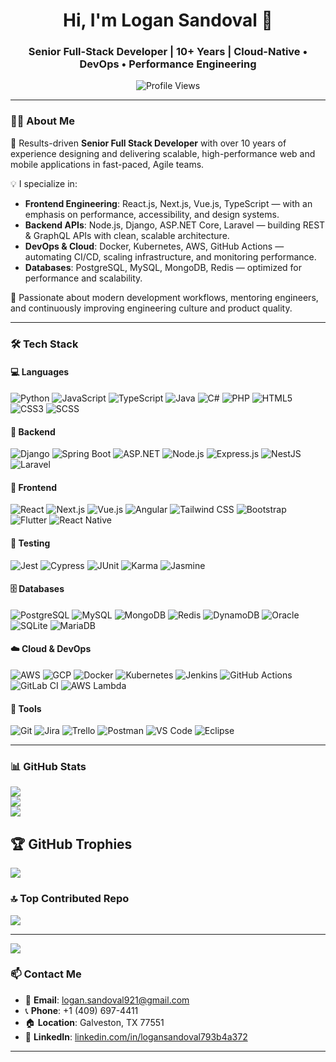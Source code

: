 <h1 align="center">Hi, I'm Logan Sandoval 👋</h1>
<h3 align="center">Senior Full-Stack Developer | 10+ Years | Cloud-Native • DevOps • Performance Engineering</h3>

<p align="center">
  <img src="https://komarev.com/ghpvc/?username=DevLoganX&label=Profile%20Views&color=0e75b6&style=flat" alt="Profile Views" />
</p>

---

### 👨‍💻 About Me

🎯 Results-driven **Senior Full Stack Developer** with over 10 years of experience designing and delivering scalable, high-performance web and mobile applications in fast-paced, Agile teams.

💡 I specialize in:
- **Frontend Engineering**: React.js, Next.js, Vue.js, TypeScript — with an emphasis on performance, accessibility, and design systems.
- **Backend APIs**: Node.js, Django, ASP.NET Core, Laravel — building REST & GraphQL APIs with clean, scalable architecture.
- **DevOps & Cloud**: Docker, Kubernetes, AWS, GitHub Actions — automating CI/CD, scaling infrastructure, and monitoring performance.
- **Databases**: PostgreSQL, MySQL, MongoDB, Redis — optimized for performance and scalability.

🤝 Passionate about modern development workflows, mentoring engineers, and continuously improving engineering culture and product quality.

---

### 🛠️ Tech Stack

#### 💻 Languages  
![Python](https://img.shields.io/badge/Python-3776AB?style=flat&logo=python&logoColor=white)
![JavaScript](https://img.shields.io/badge/JavaScript-F7DF1E?style=flat&logo=javascript&logoColor=black)
![TypeScript](https://img.shields.io/badge/TypeScript-3178C6?style=flat&logo=typescript&logoColor=white)
![Java](https://img.shields.io/badge/Java-ED8B00?style=flat&logo=java&logoColor=white)
![C#](https://img.shields.io/badge/C%23-239120?style=flat&logo=c-sharp&logoColor=white)
![PHP](https://img.shields.io/badge/PHP-777BB4?style=flat&logo=php&logoColor=white)
![HTML5](https://img.shields.io/badge/HTML5-E34F26?style=flat&logo=html5&logoColor=white)
![CSS3](https://img.shields.io/badge/CSS3-1572B6?style=flat&logo=css3&logoColor=white)
![SCSS](https://img.shields.io/badge/SCSS-CC6699?style=flat&logo=sass&logoColor=white)

#### 🧱 Backend  
![Django](https://img.shields.io/badge/Django-092E20?style=flat&logo=django&logoColor=white)
![Spring Boot](https://img.shields.io/badge/Spring%20Boot-6DB33F?style=flat&logo=spring-boot&logoColor=white)
![ASP.NET](https://img.shields.io/badge/ASP.NET-512BD4?style=flat&logo=dotnet&logoColor=white)
![Node.js](https://img.shields.io/badge/Node.js-339933?style=flat&logo=node.js&logoColor=white)
![Express.js](https://img.shields.io/badge/Express.js-000000?style=flat&logo=express&logoColor=white)
![NestJS](https://img.shields.io/badge/NestJS-E0234E?style=flat&logo=nestjs&logoColor=white)
![Laravel](https://img.shields.io/badge/Laravel-FF2D20?style=flat&logo=laravel&logoColor=white)

#### 🎨 Frontend  
![React](https://img.shields.io/badge/React-20232A?style=flat&logo=react&logoColor=61DAFB)
![Next.js](https://img.shields.io/badge/Next.js-000000?style=flat&logo=next.js&logoColor=white)
![Vue.js](https://img.shields.io/badge/Vue.js-4FC08D?style=flat&logo=vue.js&logoColor=white)
![Angular](https://img.shields.io/badge/Angular-DD0031?style=flat&logo=angular&logoColor=white)
![Tailwind CSS](https://img.shields.io/badge/Tailwind_CSS-38B2AC?style=flat&logo=tailwind-css&logoColor=white)
![Bootstrap](https://img.shields.io/badge/Bootstrap-7952B3?style=flat&logo=bootstrap&logoColor=white)
![Flutter](https://img.shields.io/badge/Flutter-02569B?style=flat&logo=flutter&logoColor=white)
![React Native](https://img.shields.io/badge/React_Native-20232A?style=flat&logo=react&logoColor=61DAFB)

#### 🧪 Testing  
![Jest](https://img.shields.io/badge/Jest-C21325?style=flat&logo=jest&logoColor=white)
![Cypress](https://img.shields.io/badge/Cypress-17202C?style=flat&logo=cypress&logoColor=white)
![JUnit](https://img.shields.io/badge/JUnit-25A162?style=flat&logo=junit5&logoColor=white)
![Karma](https://img.shields.io/badge/Karma-E96500?style=flat)
![Jasmine](https://img.shields.io/badge/Jasmine-8A4182?style=flat)

#### 🗄️ Databases  
![PostgreSQL](https://img.shields.io/badge/PostgreSQL-4169E1?style=flat&logo=postgresql&logoColor=white)
![MySQL](https://img.shields.io/badge/MySQL-4479A1?style=flat&logo=mysql&logoColor=white)
![MongoDB](https://img.shields.io/badge/MongoDB-47A248?style=flat&logo=mongodb&logoColor=white)
![Redis](https://img.shields.io/badge/Redis-DC382D?style=flat&logo=redis&logoColor=white)
![DynamoDB](https://img.shields.io/badge/DynamoDB-4053D6?style=flat&logo=amazon-dynamodb&logoColor=white)
![Oracle](https://img.shields.io/badge/Oracle-F80000?style=flat&logo=oracle&logoColor=white)
![SQLite](https://img.shields.io/badge/SQLite-003B57?style=flat&logo=sqlite&logoColor=white)
![MariaDB](https://img.shields.io/badge/MariaDB-003545?style=flat&logo=mariadb&logoColor=white)

#### ☁️ Cloud & DevOps  
![AWS](https://img.shields.io/badge/AWS-232F3E?style=flat&logo=amazon-aws&logoColor=white)
![GCP](https://img.shields.io/badge/GCP-4285F4?style=flat&logo=google-cloud&logoColor=white)
![Docker](https://img.shields.io/badge/Docker-2496ED?style=flat&logo=docker&logoColor=white)
![Kubernetes](https://img.shields.io/badge/Kubernetes-326CE5?style=flat&logo=kubernetes&logoColor=white)
![Jenkins](https://img.shields.io/badge/Jenkins-D24939?style=flat&logo=jenkins&logoColor=white)
![GitHub Actions](https://img.shields.io/badge/GitHub_Actions-2088FF?style=flat&logo=github-actions&logoColor=white)
![GitLab CI](https://img.shields.io/badge/GitLab_CI-FC6D26?style=flat&logo=gitlab&logoColor=white)
![AWS Lambda](https://img.shields.io/badge/AWS_Lambda-F90?style=flat&logo=aws-lambda&logoColor=white)

#### 🧰 Tools  
![Git](https://img.shields.io/badge/Git-F05032?style=flat&logo=git&logoColor=white)
![Jira](https://img.shields.io/badge/Jira-0052CC?style=flat&logo=jira&logoColor=white)
![Trello](https://img.shields.io/badge/Trello-0052CC?style=flat&logo=trello&logoColor=white)
![Postman](https://img.shields.io/badge/Postman-FF6C37?style=flat&logo=postman&logoColor=white)
![VS Code](https://img.shields.io/badge/VS_Code-007ACC?style=flat&logo=visual-studio-code&logoColor=white)
![Eclipse](https://img.shields.io/badge/Eclipse-2C2255?style=flat&logo=eclipse&logoColor=white)

---

### 📊 GitHub Stats

![](https://github-readme-stats.vercel.app/api?username=devloganx&theme=dark&hide_border=false&include_all_commits=true&count_private=true)<br/>
![](https://nirzak-streak-stats.vercel.app/?user=devloganx&theme=dark&hide_border=false)<br/>
![](https://github-readme-stats.vercel.app/api/top-langs/?username=devloganx&theme=dark&hide_border=false&include_all_commits=true&count_private=true&layout=compact)

## 🏆 GitHub Trophies
![](https://github-profile-trophy.vercel.app/?username=devloganx&theme=radical&no-frame=false&no-bg=false&margin-w=4)

### 🔝 Top Contributed Repo
![](https://github-contributor-stats.vercel.app/api?username=devloganx&limit=5&theme=dark&combine_all_yearly_contributions=true)

---
[![](https://visitcount.itsvg.in/api?id=devloganx&icon=9&color=0)](https://visitcount.itsvg.in)

### 📫 Contact Me

- 📧 **Email**: [logan.sandoval921@gmail.com](mailto:logan.sandoval921@gmail.com)  
- 📞 **Phone**: +1 (409) 697-4411  
- 🏠 **Location**: Galveston, TX 77551  
- 🔗 **LinkedIn**: [linkedin.com/in/logansandoval793b4a372](https://linkedin.com/in/logansandoval793b4a372)  

---




